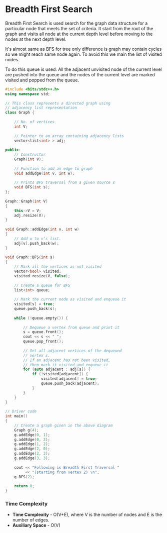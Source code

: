 # Breadth First Search

Breadth First Search is used search for the graph data structure for a particular node that meets the set of criteria. It start from the root of the graph and visits all node at the current depth level before moving to the nodes at the next depth level.

It's almost same as BFS for tree only difference is graph may contain cycles so we might reach same node again. To avoid this we main the list of visited nodes.

To do this queue is used. All the adjacent unvisited node of the current level are pushed into the queue and the nodes of the current level are marked visited and popped from the queue.

```cpp
#include <bits/stdc++.h>
using namespace std;
 
// This class represents a directed graph using
// adjacency list representation
class Graph {
 
    // No. of vertices
    int V;
 
    // Pointer to an array containing adjacency lists
    vector<list<int> > adj;
 
public:
    // Constructor
    Graph(int V);
 
    // Function to add an edge to graph
    void addEdge(int v, int w);
 
    // Prints BFS traversal from a given source s
    void BFS(int s);
};
 
Graph::Graph(int V)
{
    this->V = V;
    adj.resize(V);
}
 
void Graph::addEdge(int v, int w)
{
    // Add w to v’s list.
    adj[v].push_back(w);
}
 
void Graph::BFS(int s)
{
    // Mark all the vertices as not visited
    vector<bool> visited;
    visited.resize(V, false);
 
    // Create a queue for BFS
    list<int> queue;
 
    // Mark the current node as visited and enqueue it
    visited[s] = true;
    queue.push_back(s);
 
    while (!queue.empty()) {
 
        // Dequeue a vertex from queue and print it
        s = queue.front();
        cout << s << " ";
        queue.pop_front();
 
        // Get all adjacent vertices of the dequeued
        // vertex s.
        // If an adjacent has not been visited,
        // then mark it visited and enqueue it
        for (auto adjacent : adj[s]) {
            if (!visited[adjacent]) {
                visited[adjacent] = true;
                queue.push_back(adjacent);
            }
        }
    }
}
 
// Driver code
int main()
{
    // Create a graph given in the above diagram
    Graph g(4);
    g.addEdge(0, 1);
    g.addEdge(0, 2);
    g.addEdge(1, 2);
    g.addEdge(2, 0);
    g.addEdge(2, 3);
    g.addEdge(3, 3);
 
    cout << "Following is Breadth First Traversal "
         << "(starting from vertex 2) \n";
    g.BFS(2);
 
    return 0;
}
```
### Time Complexity
- **Time Complexity** - O(V+E), where V is the number of nodes and E is the number of edges.
- **Auxiliary Space** - O(V)